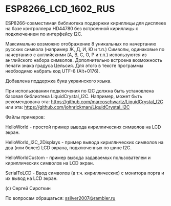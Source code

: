 # ESP8266_LCD_1602_RUS
ESP8266-совместимая библиотека поддержки кириллицы для дисплеев на базе контроллера HD44780 без встроенной кириллицы с подключением по интерфейсу I2C.

Максимально возможно отображение 8 уникальных по начертанию русских символа (например Ж, Д, И, Ю и т.п.) Символы, одинаковые по начертанию с английскими (A, B, C, O, P и т.п.) используются из английского набора символов. Дополнительно встроена возможность печати знака градуса Цельсия. Для этого в тексте программы необходимо набрать код UTF-8 (Alt+0176).

Добавлена поддержка букв украинского языка.

При использовании подключения по I2C должна быть установлена базовая библиотека LiquidCrystal_I2C. Например, может быть рекомендована эта: https://github.com/marcoschwartz/LiquidCrystal_I2C
или эта:
https://github.com/johnrickman/LiquidCrystal_I2C


Файлы примеров:

HelloWorld - простой пример вывода кириллических символов на LCD экран.

HelloWorld_I2C_2Displays - пример вывода кириллических символов на два (или более) LCD экрана, подключенных по шине I2C.

HelloWorldCustom - пример вывода задаваемых пользователем и кириллических символов на LCD экран.

SerialToLCD - Ввод символов (в т.ч. кириллических) с монитора порта и их вывод на LCD экран.

(c) Сергей Сироткин

По вопросам обращаться: ssilver2007@rambler.ru
